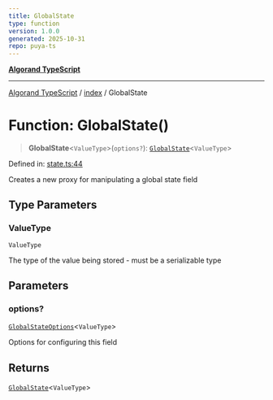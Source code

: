 ```yaml
---
title: GlobalState
type: function
version: 1.0.0
generated: 2025-10-31
repo: puya-ts
---
```

[**Algorand TypeScript**](../../README.md)

***

[Algorand TypeScript](../../modules.md) / [index](../README.md) / GlobalState

# Function: GlobalState()

> **GlobalState**\<`ValueType`\>(`options?`): [`GlobalState`](../type-aliases/GlobalState.md)\<`ValueType`\>

Defined in: [state.ts:44](https://github.com/algorandfoundation/puya-ts/blob/main/packages/algo-ts/src/state.ts#L44)

Creates a new proxy for manipulating a global state field

## Type Parameters

### ValueType

`ValueType`

The type of the value being stored - must be a serializable type

## Parameters

### options?

[`GlobalStateOptions`](../type-aliases/GlobalStateOptions.md)\<`ValueType`\>

Options for configuring this field

## Returns

[`GlobalState`](../type-aliases/GlobalState.md)\<`ValueType`\>
